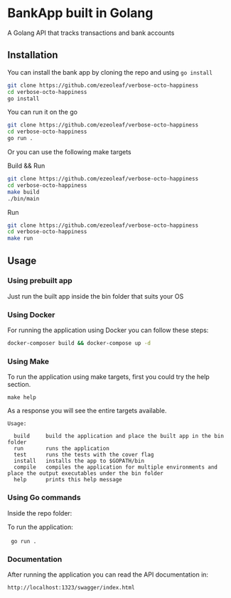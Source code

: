 # BankApp built in Golang

A Golang API that tracks transactions and bank accounts

## Installation

You can install the bank app by cloning the repo and using `go install`

```bash
git clone https://github.com/ezeoleaf/verbose-octo-happiness
cd verbose-octo-happiness
go install
```

You can run it on the go
```bash
git clone https://github.com/ezeoleaf/verbose-octo-happiness
cd verbose-octo-happiness
go run .
```

Or you can use the following make targets

Build && Run
```bash
git clone https://github.com/ezeoleaf/verbose-octo-happiness
cd verbose-octo-happiness
make build
./bin/main
```

Run
```bash
git clone https://github.com/ezeoleaf/verbose-octo-happiness
cd verbose-octo-happiness
make run
```

## Usage

### Using prebuilt app

Just run the built app inside the bin folder that suits your OS

### Using Docker

For running the application using Docker you can follow these steps:
```bash
docker-composer build && docker-compose up -d
```

### Using Make

To run the application using make targets, first you could try the help section.

`make help`

As a response you will see the entire targets available.

```
Usage: 

  build     build the application and place the built app in the bin folder
  run       runs the application
  test      runs the tests with the cover flag
  install   installs the app to $GOPATH/bin
  compile   compiles the application for multiple environments and place the output executables under the bin folder
  help      prints this help message
```

### Using Go commands

Inside the repo folder:

To run the application:

&nbsp;&nbsp;`go run .`

### Documentation

After running the application you can read the API documentation in:

`http://localhost:1323/swagger/index.html`
